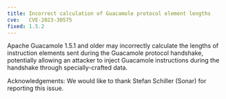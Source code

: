 ```yaml
---
title: Incorrect calculation of Guacamole protocol element lengths
cve:   CVE-2023-30575
fixed: 1.5.2
---
```


Apache Guacamole 1.5.1 and older may incorrectly calculate the lengths of
instruction elements sent during the Guacamole protocol handshake, potentially
allowing an attacker to inject Guacamole instructions during the handshake
through specially-crafted data.

Acknowledgements: We would like to thank Stefan Schiller (Sonar) for reporting
this issue.

